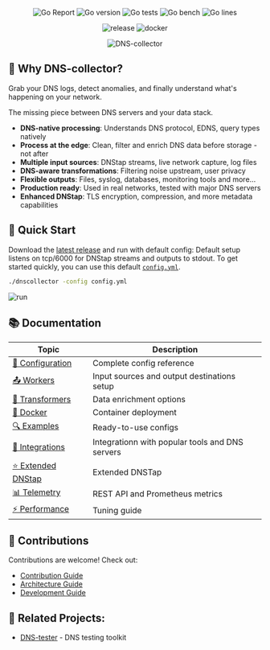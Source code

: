 <p align="center">
  <img src="https://goreportcard.com/badge/github.com/dmachard/DNS-collector" alt="Go Report"/>
  <img src="https://img.shields.io/badge/go%20version-min%201.23-green" alt="Go version"/>
  <img src="https://img.shields.io/badge/go%20tests-534-green" alt="Go tests"/>
  <img src="https://img.shields.io/badge/go%20bench-21-green" alt="Go bench"/>
  <img src="https://img.shields.io/badge/go%20lines-33707-green" alt="Go lines"/>
</p>

<p align="center">
  <img src="https://img.shields.io/github/v/release/dmachard/DNS-collector?logo=github&sort=semver" alt="release"/>
  <img src="https://img.shields.io/docker/pulls/dmachard/go-dnscollector.svg" alt="docker"/>
</p>

<p align="center">
  <img src="docs/dns-collector_logo.png" alt="DNS-collector"/>
</p>

## 🔧 Why DNS-collector?

Grab your DNS logs, detect anomalies, and finally understand what's happening on your network.

The missing piece between DNS servers and your data stack.

- **DNS-native processing**: Understands DNS protocol, EDNS, query types natively
- **Process at the edge**: Clean, filter and enrich DNS data before storage - not after
- **Multiple input sources**: DNStap streams, live network capture, log files
- **DNS-aware transformations**: Filtering noise upstream, user privacy
- **Flexible outputs**: Files, syslog, databases, monitoring tools and more...
- **Production ready**: Used in real networks, tested with major DNS servers
- **Enhanced DNStap**: TLS encryption, compression, and more metadata capabilities

## 🚀 Quick Start

Download the [latest release](https://github.com/dmachard/DNS-collector/releases) and run with default config:
Default setup listens on tcp/6000 for DNStap streams and outputs to stdout.
To get started quickly, you can use this default [`config.yml`](config.yml).

```bash
./dnscollector -config config.yml
```

![run](docs/_images/terminal.gif)

## 📚 Documentation

| Topic | Description |
|-------|-------------|
| [🔧 Configuration](docs/configuration.md) | Complete config reference |
| [📤 Workers](docs/workers.md) | Input sources and output destinations setup |
| [🔄 Transformers](docs/transformers.md) | Data enrichment options |
| [🐳 Docker](docs/docker.md) | Container deployment |
| [🔍 Examples](docs/examples.md) | Ready-to-use configs |
| [🔗 Integrations](docs/integrations.md) | Integrationn with popular tools and DNS servers |
| [⭐ Extended DNStap](docs/extended_dnstap.md) | Extended DNSTap |
| [📊 Telemetry](docs/telemetry.md) | REST API and Prometheus metrics |
| [⚡ Performance](docs/performance.md) | Tuning guide |

## 👥 Contributions

Contributions are welcome!
Check out:
- [Contribution Guide](CONTRIBUTING.md)
- [Architecture Guide](docs/architecture.md)
- [Development Guide](docs/development.md)

## 🧰 Related Projects:

- [DNS-tester](https://github.com/dmachard/DNS-tester) - DNS testing toolkit